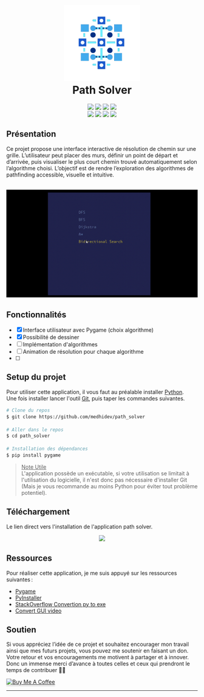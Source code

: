 
<h1 align="center">
  <br>
    <img src="images/logo.png" width="200">
  <br>
  Path Solver
  <br>
</h1>

<!-- Badges -->
<p align="center">
    <!-- Informations projet -->
    <img src="https://img.shields.io/badge/version-1.0-00994C">
    <img src="https://img.shields.io/badge/python-3.11.9-f5e042?logo=python">
    <img src="https://badgen.net/github/branches/medhidev/path_solver?color=FAA627">
    <img src="https://img.shields.io/github/license/medhidev/path_solver">
    <br>
    <!-- Statistiques projet -->
    <img src="https://img.shields.io/github/v/release/medhidev/path_solver">
    <img src="https://img.shields.io/github/stars/medhidev/path_solver">
    <img src="https://img.shields.io/github/watchers/medhidev/path_solver">
    <img src="https://img.shields.io/github/issues/medhidev/path_solver">
</p>

## Présentation

Ce projet propose une interface interactive de résolution de chemin sur une grille. L’utilisateur peut placer des murs, définir un point de départ et d’arrivée, puis visualiser le plus court chemin trouvé automatiquement selon l’algorithme choisi. L’objectif est de rendre l’exploration des algorithmes de pathfinding accessible, visuelle et intuitive.
<br><br>

<!-- Image de presentation -->
<p align="center">
    <img src="presentation/presentation.gif">
<p>

## Fonctionnalités

- [x] Interface utilisateur avec Pygame (choix algorithme)
- [x] Possibilité de dessiner
- [ ] Implémentation d'algorithmes
- [ ] Animation de résolution pour chaque algorithme
- [ ] 

## Setup du projet

Pour utiliser cette application, il vous faut au préalable installer [Python](https://www.python.org/downloads/).<br>
Une fois installer lancer l'outil [Git](https://git-scm.com), puis taper les commandes suivantes.

```bash
# Clone du repos
$ git clone https://github.com/medhidev/path_solver

# Aller dans le repos
$ cd path_solver

# Installation des dépendances
$ pip install pygame

```

> <u>Note Utile</u> <br>
> L'application possède un exécutable, si votre utilisation se limitait à l'utilisation du logicielle, il n'est donc pas nécessaire d'installer Git (Mais je vous recommande au moins Python pour éviter tout problème potentiel).


## Téléchargement

Le lien direct vers l'installation de l'application path solver.
<p align="center">
    <a href="#"><img src="https://img.shields.io/badge/T%C3%A9l%C3%A9charger Path Solver-00994C?style=for-the-badge"></a>
</p>

## Ressources

Pour réaliser cette application, je me suis appuyé sur les ressources suivantes :
- [Pygame](https://www.pygame.org/docs/)
- [PyInstaller](https://pyinstaller.org/en/stable/)
- [StackOverflow Convertion py to exe](https://stackoverflow.com/questions/31836104/pyinstaller-and-onefile-how-to-include-an-image-in-the-exe-file)
- [Convert GUI video](https://www.youtube.com/watch?v=p3tSLatmGvU/)


## Soutien

Si vous appréciez l’idée de ce projet et souhaitez encourager mon travail ainsi que mes futurs projets, vous pouvez me soutenir en faisant un don. Votre retour et vos encouragements me motivent à partager et à innover.
Donc un immense merci d’avance à toutes celles et ceux qui prendront le temps de contribuer 🙏✨

<a href="http://coff.ee/medhidev" target="_blank"><img src="https://github.com/amitmerchant1990/electron-markdownify/raw/master/app/img/bmc-button.png" alt="Buy Me A Coffee" style="height: 41px !important;width: 174px !important;box-shadow: 0px 3px 2px 0px rgba(190, 190, 190, 0.5) !important;-webkit-box-shadow: 0px 3px 2px 0px rgba(190, 190, 190, 0.5) !important;" ></a>

---
